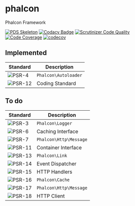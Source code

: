# phalcon
Phalcon Framework

[![PDS Skeleton](https://img.shields.io/badge/pds-skeleton-blue.svg?style=flat-square)](https://github.com/php-pds/skeleton)
[![Codacy Badge](https://app.codacy.com/project/badge/Grade/cb48fc4f2f03440bad6c305ea27449a2)](https://www.codacy.com/gh/phalcon/phalcon?utm_source=github.com&amp;utm_medium=referral&amp;utm_content=phalcon/phalcon&amp;utm_campaign=Badge_Grade)
[![Scrutinizer Code Quality](https://scrutinizer-ci.com/g/phalcon/phalcon/badges/quality-score.png?b=master)](https://scrutinizer-ci.com/g/phalcon/phalcon/?branch=v5.0.x)
[![Code Coverage](https://scrutinizer-ci.com/g/phalcon/phalcon/badges/coverage.png?b=master)](https://scrutinizer-ci.com/g/phalcon/phalcon/?branch=v5.0.x)
[![codecov](https://codecov.io/gh/phalcon/phalcon/branch/v5.0.x/graph/badge.svg)](https://codecov.io/gh/phalcon/phalcon)

## Implemented

| Standard                                                                  | Description            |
|---------------------------------------------------------------------------|------------------------|
| ![PSR-4](https://img.shields.io/badge/PSR-4-blue.svg?style=flat-square)   | `Phalcon\Autoloader`   |
| ![PSR-12](https://img.shields.io/badge/PSR-12-blue.svg?style=flat-square) | Coding Standard        |

## To do

| Standard                                                                 | Description            |
|--------------------------------------------------------------------------|------------------------|
| ![PSR-3](https://img.shields.io/badge/PSR-3-red.svg?style=flat-square)   | `Phalcon\Logger`       |
| ![PSR-6](https://img.shields.io/badge/PSR-6-red.svg?style=flat-square)   | Caching Interface      |
| ![PSR-7](https://img.shields.io/badge/PSR-7-red.svg?style=flat-square)   | `Phalcon\Http\Message` |
| ![PSR-11](https://img.shields.io/badge/PSR-11-red.svg?style=flat-square) | Container Interface    |
| ![PSR-13](https://img.shields.io/badge/PSR-13-red.svg?style=flat-square) | `Phalcon\Link`         |
| ![PSR-14](https://img.shields.io/badge/PSR-14-red.svg?style=flat-square) | Event Dispatcher       |
| ![PSR-15](https://img.shields.io/badge/PSR-15-red.svg?style=flat-square) | HTTP Handlers          |
| ![PSR-16](https://img.shields.io/badge/PSR-16-red.svg?style=flat-square) | `Phalcon\Cache`        |
| ![PSR-17](https://img.shields.io/badge/PSR-18-red.svg?style=flat-square) | `Phalcon\Http\Message` |
| ![PSR-18](https://img.shields.io/badge/PSR-17-red.svg?style=flat-square) | HTTP Client            |
